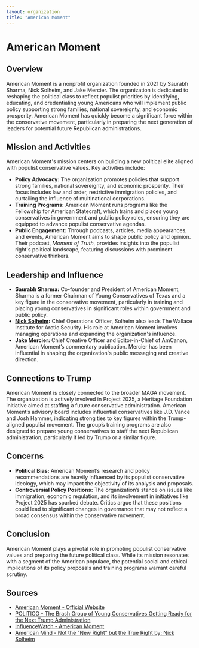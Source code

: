 ```yaml
---
layout: organization
title: "American Moment"
---
```


# American Moment

## Overview
American Moment is a nonprofit organization founded in 2021 by Saurabh Sharma, Nick Solheim, and Jake Mercier. The organization is dedicated to reshaping the political class to reflect populist priorities by identifying, educating, and credentialing young Americans who will implement public policy supporting strong families, national sovereignty, and economic prosperity. American Moment has quickly become a significant force within the conservative movement, particularly in preparing the next generation of leaders for potential future Republican administrations.

## Mission and Activities
American Moment's mission centers on building a new political elite aligned with populist conservative values. Key activities include:
- **Policy Advocacy:** The organization promotes policies that support strong families, national sovereignty, and economic prosperity. Their focus includes law and order, restrictive immigration policies, and curtailing the influence of multinational corporations.
- **Training Programs:** American Moment runs programs like the Fellowship for American Statecraft, which trains and places young conservatives in government and public policy roles, ensuring they are equipped to advance populist conservative agendas.
- **Public Engagement:** Through podcasts, articles, media appearances, and events, American Moment aims to shape public policy and opinion. Their podcast, *Moment of Truth*, provides insights into the populist right's political landscape, featuring discussions with prominent conservative thinkers.

## Leadership and Influence
- **Saurabh Sharma:** Co-founder and President of American Moment, Sharma is a former Chairman of Young Conservatives of Texas and a key figure in the conservative movement, particularly in training and placing young conservatives in significant roles within government and public policy.
- **[Nick Solheim](https://americanmind.org/features/the-constitution-citizenship-and-the-new-right/not-the-new-right-but-the-true-right/):** Chief Operations Officer, Solheim also leads The Wallace Institute for Arctic Security. His role at American Moment involves managing operations and expanding the organization's influence.
- **Jake Mercier:** Chief Creative Officer and Editor-in-Chief of AmCanon, American Moment’s commentary publication. Mercier has been influential in shaping the organization's public messaging and creative direction.

## Connections to Trump
American Moment is closely connected to the broader MAGA movement. The organization is actively involved in Project 2025, a Heritage Foundation initiative aimed at staffing a future conservative administration. American Moment’s advisory board includes influential conservatives like J.D. Vance and Josh Hammer, indicating strong ties to key figures within the Trump-aligned populist movement. The group’s training programs are also designed to prepare young conservatives to staff the next Republican administration, particularly if led by Trump or a similar figure.

## Concerns
- **Political Bias:** American Moment’s research and policy recommendations are heavily influenced by its populist conservative ideology, which may impact the objectivity of its analysis and proposals.
- **Controversial Policy Positions:** The organization’s stance on issues like immigration, economic regulation, and its involvement in initiatives like Project 2025 has sparked debate. Critics argue that these positions could lead to significant changes in governance that may not reflect a broad consensus within the conservative movement.

## Conclusion
American Moment plays a pivotal role in promoting populist conservative values and preparing the future political class. While its mission resonates with a segment of the American populace, the potential social and ethical implications of its policy proposals and training programs warrant careful scrutiny.

## Sources
- [American Moment - Official Website](https://www.americanmoment.org)
- [POLITICO - The Brash Group of Young Conservatives Getting Ready for the Next Trump Administration](https://www.politico.com/news/magazine/2023/11/03/american-moment-conservative-00124178)
- [InfluenceWatch - American Moment](https://www.influencewatch.org/non-profit/american-moment/)
- [American Mind - Not the “New Right” but the True Right by: Nick Solheim](https://americanmind.org/features/the-constitution-citizenship-and-the-new-right/not-the-new-right-but-the-true-right/)